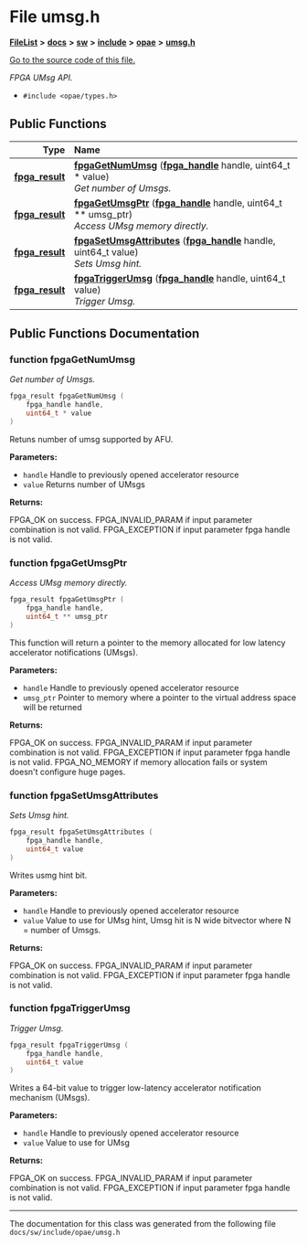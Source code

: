 
# File umsg.h



[**FileList**](files.md) **>** [**docs**](dir_49e56c817e5e54854c35e136979f97ca.md) **>** [**sw**](dir_55721a669a8e0900d975c02921addb49.md) **>** [**include**](dir_97b4588afba69bf89bbe554642ac6431.md) **>** [**opae**](dir_ade97cd9199f278c0723672dd8647ba4.md) **>** [**umsg.h**](umsg_8h.md)

[Go to the source code of this file.](umsg_8h_source.md)

_FPGA UMsg API._ 

* `#include <opae/types.h>`















## Public Functions

| Type | Name |
| ---: | :--- |
|  [**fpga\_result**](types__enum_8h.md#enum-fpga_result) | [**fpgaGetNumUmsg**](#function-fpgagetnumumsg) ([**fpga\_handle**](types_8h.md#typedef-fpga_handle) handle, uint64\_t \* value) <br>_Get number of Umsgs._  |
|  [**fpga\_result**](types__enum_8h.md#enum-fpga_result) | [**fpgaGetUmsgPtr**](#function-fpgagetumsgptr) ([**fpga\_handle**](types_8h.md#typedef-fpga_handle) handle, uint64\_t \*\* umsg\_ptr) <br>_Access UMsg memory directly._  |
|  [**fpga\_result**](types__enum_8h.md#enum-fpga_result) | [**fpgaSetUmsgAttributes**](#function-fpgasetumsgattributes) ([**fpga\_handle**](types_8h.md#typedef-fpga_handle) handle, uint64\_t value) <br>_Sets Umsg hint._  |
|  [**fpga\_result**](types__enum_8h.md#enum-fpga_result) | [**fpgaTriggerUmsg**](#function-fpgatriggerumsg) ([**fpga\_handle**](types_8h.md#typedef-fpga_handle) handle, uint64\_t value) <br>_Trigger Umsg._  |








## Public Functions Documentation


### function fpgaGetNumUmsg 

_Get number of Umsgs._ 
```C++
fpga_result fpgaGetNumUmsg (
    fpga_handle handle,
    uint64_t * value
) 
```



Retuns number of umsg supported by AFU.




**Parameters:**


* `handle` Handle to previously opened accelerator resource 
* `value` Returns number of UMsgs 



**Returns:**

FPGA\_OK on success. FPGA\_INVALID\_PARAM if input parameter combination is not valid. FPGA\_EXCEPTION if input parameter fpga handle is not valid. 





        

### function fpgaGetUmsgPtr 

_Access UMsg memory directly._ 
```C++
fpga_result fpgaGetUmsgPtr (
    fpga_handle handle,
    uint64_t ** umsg_ptr
) 
```



This function will return a pointer to the memory allocated for low latency accelerator notifications (UMsgs).




**Parameters:**


* `handle` Handle to previously opened accelerator resource 
* `umsg_ptr` Pointer to memory where a pointer to the virtual address space will be returned 



**Returns:**

FPGA\_OK on success. FPGA\_INVALID\_PARAM if input parameter combination is not valid. FPGA\_EXCEPTION if input parameter fpga handle is not valid. FPGA\_NO\_MEMORY if memory allocation fails or system doesn't configure huge pages. 





        

### function fpgaSetUmsgAttributes 

_Sets Umsg hint._ 
```C++
fpga_result fpgaSetUmsgAttributes (
    fpga_handle handle,
    uint64_t value
) 
```



Writes usmg hint bit.




**Parameters:**


* `handle` Handle to previously opened accelerator resource 
* `value` Value to use for UMsg hint, Umsg hit is N wide bitvector where N = number of Umsgs. 



**Returns:**

FPGA\_OK on success. FPGA\_INVALID\_PARAM if input parameter combination is not valid. FPGA\_EXCEPTION if input parameter fpga handle is not valid. 





        

### function fpgaTriggerUmsg 

_Trigger Umsg._ 
```C++
fpga_result fpgaTriggerUmsg (
    fpga_handle handle,
    uint64_t value
) 
```



Writes a 64-bit value to trigger low-latency accelerator notification mechanism (UMsgs).




**Parameters:**


* `handle` Handle to previously opened accelerator resource 
* `value` Value to use for UMsg 



**Returns:**

FPGA\_OK on success. FPGA\_INVALID\_PARAM if input parameter combination is not valid. FPGA\_EXCEPTION if input parameter fpga handle is not valid. 





        

------------------------------
The documentation for this class was generated from the following file `docs/sw/include/opae/umsg.h`